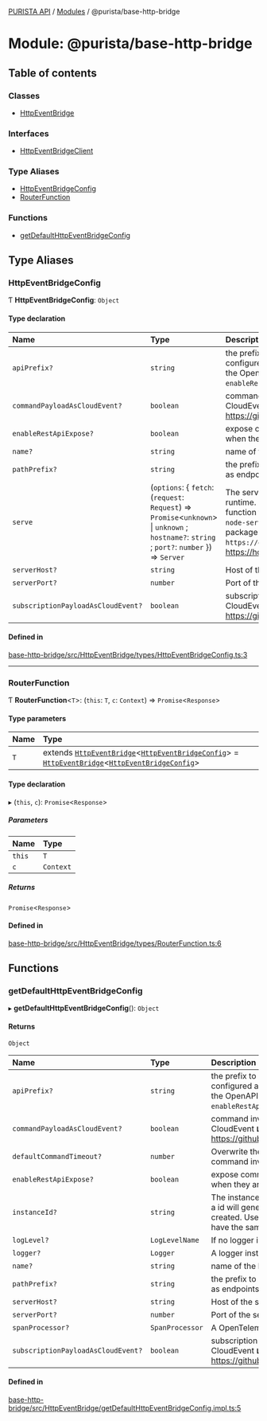 [PURISTA API](../README.md) / [Modules](../modules.md) / @purista/base-http-bridge

# Module: @purista/base-http-bridge

## Table of contents

### Classes

- [HttpEventBridge](../classes/purista_base_http_bridge.HttpEventBridge.md)

### Interfaces

- [HttpEventBridgeClient](../interfaces/purista_base_http_bridge.HttpEventBridgeClient.md)

### Type Aliases

- [HttpEventBridgeConfig](purista_base_http_bridge.md#httpeventbridgeconfig)
- [RouterFunction](purista_base_http_bridge.md#routerfunction)

### Functions

- [getDefaultHttpEventBridgeConfig](purista_base_http_bridge.md#getdefaulthttpeventbridgeconfig)

## Type Aliases

### HttpEventBridgeConfig

Ƭ **HttpEventBridgeConfig**: `Object`

#### Type declaration

| Name | Type | Description |
| :------ | :------ | :------ |
| `apiPrefix?` | `string` | the prefix to be used if the command is configured as REST api endpoint according to the OpenAPI defintion needs to `enableRestApiExpose` set to `true` |
| `commandPayloadAsCloudEvent?` | `boolean` | command invocations are wrapped in CloudEvent **`Link`** https://github.com/cloudevents/spec/tree/v1.0 |
| `enableRestApiExpose?` | `boolean` | expose commands as regular REST endpoints when they are configured as endpoints |
| `name?` | `string` | name of the bridge |
| `pathPrefix?` | `string` | the prefix to be used for exposing commands as endpoints expecting a event bus message |
| `serve` | (`options`: \{ `fetch`: (`request`: `Request`) => `Promise`\<`unknown`\> \| `unknown` ; `hostname?`: `string` ; `port?`: `number`  }) => `Server` | The serve function is depending on the runtime. - Bun: `Bun.serve` - Node.js: `serve` function from additional package `@hono/hono-node-server` - Deno: `serve` function from package `https://deno.land/std/http/server.ts` **`See`** https://hono.dev |
| `serverHost?` | `string` | Host of the server. |
| `serverPort?` | `number` | Port of the server. |
| `subscriptionPayloadAsCloudEvent?` | `boolean` | subscription invocations are wrapped in CloudEvent **`Link`** https://github.com/cloudevents/spec/tree/v1.0 |

#### Defined in

[base-http-bridge/src/HttpEventBridge/types/HttpEventBridgeConfig.ts:3](https://github.com/sebastianwessel/purista/blob/master/packages/base-http-bridge/src/HttpEventBridge/types/HttpEventBridgeConfig.ts#L3)

___

### RouterFunction

Ƭ **RouterFunction**\<`T`\>: (`this`: `T`, `c`: `Context`) => `Promise`\<`Response`\>

#### Type parameters

| Name | Type |
| :------ | :------ |
| `T` | extends [`HttpEventBridge`](../classes/purista_base_http_bridge.HttpEventBridge.md)\<[`HttpEventBridgeConfig`](purista_base_http_bridge.md#httpeventbridgeconfig)\> = [`HttpEventBridge`](../classes/purista_base_http_bridge.HttpEventBridge.md)\<[`HttpEventBridgeConfig`](purista_base_http_bridge.md#httpeventbridgeconfig)\> |

#### Type declaration

▸ (`this`, `c`): `Promise`\<`Response`\>

##### Parameters

| Name | Type |
| :------ | :------ |
| `this` | `T` |
| `c` | `Context` |

##### Returns

`Promise`\<`Response`\>

#### Defined in

[base-http-bridge/src/HttpEventBridge/types/RouterFunction.ts:6](https://github.com/sebastianwessel/purista/blob/master/packages/base-http-bridge/src/HttpEventBridge/types/RouterFunction.ts#L6)

## Functions

### getDefaultHttpEventBridgeConfig

▸ **getDefaultHttpEventBridgeConfig**(): `Object`

#### Returns

`Object`

| Name | Type | Description |
| :------ | :------ | :------ |
| `apiPrefix?` | `string` | the prefix to be used if the command is configured as REST api endpoint according to the OpenAPI defintion needs to `enableRestApiExpose` set to `true` |
| `commandPayloadAsCloudEvent?` | `boolean` | command invocations are wrapped in CloudEvent **`Link`** https://github.com/cloudevents/spec/tree/v1.0 |
| `defaultCommandTimeout?` | `number` | Overwrite the hardcoded default timeout of command invocations |
| `enableRestApiExpose?` | `boolean` | expose commands as regular REST endpoints when they are configured as endpoints |
| `instanceId?` | `string` | The instance id of the event bridge. If not set, a id will generated each time a instance is created. Use this if there is a need to always have the same instance id. |
| `logLevel?` | `LogLevelName` | If no logger instance is given, use this log level |
| `logger?` | `Logger` | A logger instance |
| `name?` | `string` | name of the bridge |
| `pathPrefix?` | `string` | the prefix to be used for exposing commands as endpoints expecting a event bus message |
| `serverHost?` | `string` | Host of the server. |
| `serverPort?` | `number` | Port of the server. |
| `spanProcessor?` | `SpanProcessor` | A OpenTelemetry span processor |
| `subscriptionPayloadAsCloudEvent?` | `boolean` | subscription invocations are wrapped in CloudEvent **`Link`** https://github.com/cloudevents/spec/tree/v1.0 |

#### Defined in

[base-http-bridge/src/HttpEventBridge/getDefaultHttpEventBridgeConfig.impl.ts:5](https://github.com/sebastianwessel/purista/blob/master/packages/base-http-bridge/src/HttpEventBridge/getDefaultHttpEventBridgeConfig.impl.ts#L5)
